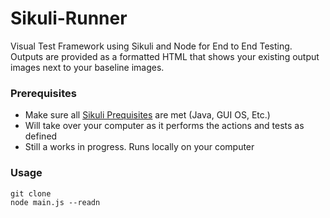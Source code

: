 # Sikuli-Runner

Visual Test Framework using Sikuli and Node for End to End Testing. Outputs are provided as a formatted HTML that shows your existing output images next to your baseline images.

### Prerequisites

- Make sure all [Sikuli Prequisites](http://sikulix.com/quickstart/) are met (Java, GUI OS, Etc.) 
- Will take over your computer as it performs the actions and tests as defined
- Still a works in progress. Runs locally on your computer

### Usage

```
git clone
node main.js --readn
``` 
